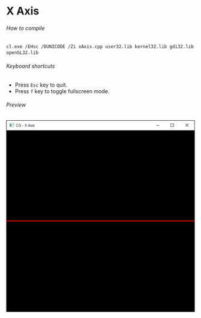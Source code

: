 X Axis
======

###### How to compile

```
cl.exe /EHsc /DUNICODE /Zi xAxis.cpp user32.lib kernel32.lib gdi32.lib openGL32.lib
```

###### Keyboard shortcuts
- Press ```Esc``` key to quit.
- Press ```f``` key to toggle fullscreen mode.

###### Preview
![xAxis][xAxis-image]

<!-- Image declaration -->

[xAxis-image]: ./preview/xAxis.png "X Axis"
